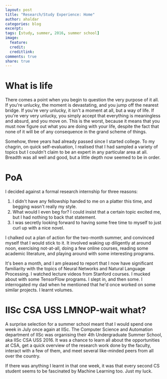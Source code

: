 ```yaml
---
layout: post
title: "Research/Study Experience: Home"
author: ahaldar
categories: blog
excerpt:
tags: [study, summer, 2016, summer school]
image:
  feature:
  credit: 
  creditlink: 
comments: true
share: true
---
```


# What is life
There comes a point when you begin to question the very purpose of it all. If you're unlucky, the moment is devastating, and you jump off the nearest bridge. If you're very unlucky, it isn't a moment at all, but a way of life. If you're very very unlucky, you simply accept that everything is meaningless and absurd, and you move on. This is the worst, because it means that you must now figure out what you are doing with your life, despite the fact that none of it will be of any consequence in the grand scheme of things.

Somehow, three years had already passed since I started college. To my chagrin, on quick self-evaluation, I realised that I had sampled a variety of topics but I couldn't claim to be an expert in any particular area at all. Breadth was all well and good, but a little depth now seemed to be in order.

# PoA
I decided against a formal research internship for three reasons:

1. I didn't have any fellowship handed to me on a platter this time, and begging wasn't really my style.
2. What would I even beg for? I could insist that a certain topic excited me, but I had nothing to back that statement.
3. I was secretly looking forward to having some free time to myself to just curl up with a nice novel.

I chalked out a plan of action for the two-month summer, and convinced myself that I would stick to it. It involved waking up diligently at around noon, exercising not-at-all, doing a few online courses, reading some academic literature, and playing around with some interesting programs.

It's been a month, and I am pleased to report that I now have significant familiarity with the topics of Neural Networks and Natural Language Processing. I watched lecture videos from Stanford courses. I mucked about with some TensorFlow programs. I slept in, and then some. I interrogated my dad when he mentioned that he'd once worked on some similar projects. I learnt volumes.

# IISc CSA USS LMNOP-wait what?
A surprise selection for a summer school meant that I would spend one week in July once again at IISc. The Computer Science and Automation department of IISc was organising their 4th Undergraduate Summer School, aka IISc CSA USS 2016. It was a chance to learn all about the opportunities at CSA, get a quick overview of the research work done by the faculty, interact with a few of them, and meet several like-minded peers from all over the country.

If there was anything I learnt in that one week, it was that every second CS student seems to be fascinated by Machine Learning too. Just my luck.
